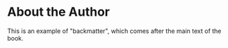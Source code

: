 # About the Author

This is an example of "backmatter", which comes after the main text of the book.